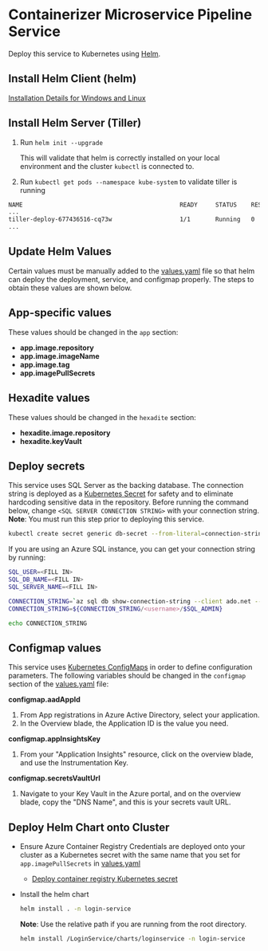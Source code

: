 # Containerizer Microservice Pipeline Service

Deploy this service to Kubernetes using [Helm](https://helm.sh/).

## Install Helm Client (helm)

[Installation Details for Windows and Linux](https://docs.helm.sh/using_helm/#installing-helm)

## Install Helm Server (Tiller)

1. Run ```helm init --upgrade```

    This will validate that helm is correctly installed on your local environment and the cluster ```kubectl``` is connected to.
2. Run ```kubectl get pods --namespace kube-system``` to validate tiller is running

```bash
NAME                                            READY     STATUS    RESTARTS   AGE
...
tiller-deploy-677436516-cq73w                   1/1       Running   0          21h
...
```

## Update Helm Values

Certain values must be manually added to the [values.yaml](values.yaml) file so that helm can deploy the deployment, service, and configmap properly. The steps to obtain these values are shown below.

## App-specific values

These values should be changed in the ```app``` section:

- **app.image.repository**
- **app.image.imageName**
- **app.image.tag**
- **app.imagePullSecrets**

## Hexadite values

These values should be changed in the ```hexadite``` section:

- **hexadite.image.repository**
- **hexadite.keyVault**

## Deploy secrets

This service uses SQL Server as the backing database. The connection string is deployed as a [Kubernetes Secret](https://kubernetes.io/docs/concepts/configuration/secret) for safety and to eliminate hardcoding sensitive data in the repository. Before running the command below, change ```<SQL SERVER CONNECTION STRING>``` with your connection string. **Note**: You must run this step prior to deploying this service.

```bash
kubectl create secret generic db-secret --from-literal=connection-string="<SQL SERVER CONNECTION STRING>"
```

If you are using an Azure SQL instance, you can get your connection string by running:

```bash
SQL_USER=<FILL IN>
SQL_DB_NAME=<FILL IN>
SQL_SERVER_NAME=<FILL IN>

CONNECTION_STRING=`az sql db show-connection-string --client ado.net --auth-type SqlPassword --name $SQL_DB_NAME --server $SQL_SERVER_NAME`
CONNECTION_STRING=${CONNECTION_STRING/<username>/$SQL_ADMIN}

echo CONNECTION_STRING
```

## Configmap values

This service uses [Kubernetes ConfigMaps](https://kubernetes.io/docs/tasks/configure-pod-container/configure-pod-configmap/) in order to define configuration parameters. The following variables should be changed in the ```configmap``` section of the [values.yaml](values.yaml) file:

**configmap.aadAppId**

1. From App registrations in Azure Active Directory, select your application.
2. In the Overview blade, the Application ID is the value you need.
  
**configmap.appInsightsKey**

1. From your "Application Insights" resource, click on the overview blade, and use the Instrumentation Key.

**configmap.secretsVaultUrl**

1. Navigate to your Key Vault in the Azure portal, and on the overview blade, copy the "DNS Name", and this is your secrets vault URL.

## Deploy Helm Chart onto Cluster

- Ensure Azure Container Registry Credentials are deployed onto your cluster as a Kubernetes secret with the same name that you set for ```app.imagePullSecrets``` in [values.yaml](values.yaml)

  - [Deploy container registry Kubernetes secret](https://kubernetes-v1-4.github.io/docs/user-guide/kubectl/kubectl_create_secret_docker-registry/)

- Install the helm chart
    ```bash
    helm install . -n login-service
    ```
    **Note**: Use the relative path if you are running from the root directory.
    ```bash
    helm install /LoginService/charts/loginservice -n login-service
    ```
